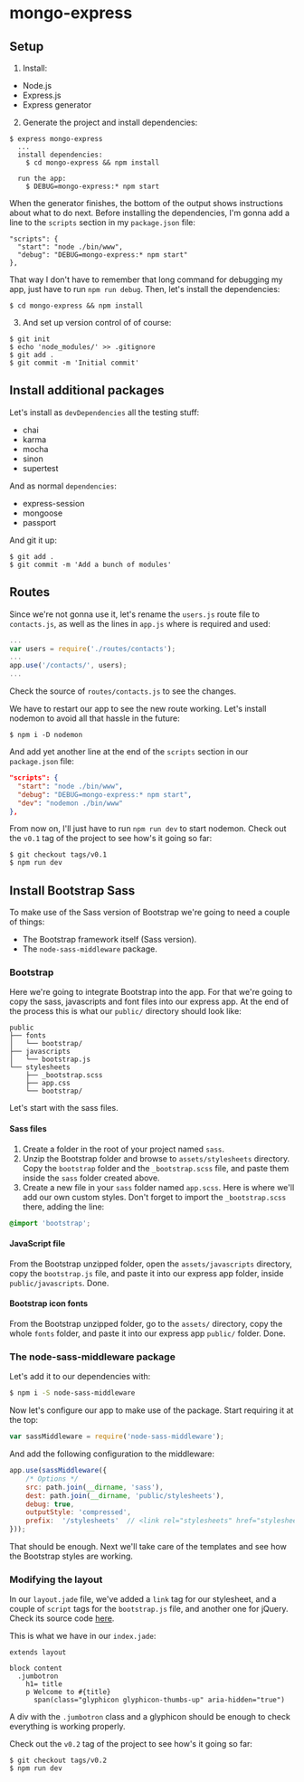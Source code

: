 # mongo-express

## Setup
1. Install:

  * Node.js
  * Express.js
  * Express generator

2. Generate the project and install dependencies:

  ```
  $ express mongo-express
    ...
    install dependencies:
      $ cd mongo-express && npm install

    run the app:
      $ DEBUG=mongo-express:* npm start
  ```
  When the generator finishes, the bottom of the output shows instructions about what to do next. Before installing the dependencies, I'm gonna add a line to the `scripts` section in my `package.json` file:

  ```
  "scripts": {
    "start": "node ./bin/www",
    "debug": "DEBUG=mongo-express:* npm start"
  },
  ```

  That way I don't have to remember that long command for debugging my app, just have to run `npm run debug`. Then, let's install the dependencies:

  ```
  $ cd mongo-express && npm install
  ```

3. And set up version control of of course:

  ```
  $ git init
  $ echo 'node_modules/' >> .gitignore
  $ git add .
  $ git commit -m 'Initial commit'
  ```

## Install additional packages
Let's install as `devDependencies` all the testing stuff:

* chai
* karma
* mocha
* sinon
* supertest

And as normal `dependencies`:

* express-session
* mongoose
* passport

And git it up:

```
$ git add .
$ git commit -m 'Add a bunch of modules'
```

## Routes
Since we're not gonna use it, let's rename the `users.js` route file to `contacts.js`, as well as the lines in `app.js` where is required  and  used:

```js
...
var users = require('./routes/contacts');
...
app.use('/contacts/', users);
...
```

Check the source of `routes/contacts.js` to see the changes.

We have to restart our app to see the new route working. Let's install nodemon to avoid all that hassle in the future:

```
$ npm i -D nodemon
```

And add yet another line at the end of the `scripts` section in our `package.json` file:

```json
"scripts": {
  "start": "node ./bin/www",
  "debug": "DEBUG=mongo-express:* npm start",
  "dev": "nodemon ./bin/www"
},
```

From now on, I'll just have to run `npm run dev` to start nodemon. Check out the `v0.1` tag of the project to see how's it going so far:

```
$ git checkout tags/v0.1
$ npm run dev
```

## Install Bootstrap Sass
To make use of the Sass version of Bootstrap we're going to need a couple of things:

* The Bootstrap framework itself (Sass version).
* The `node-sass-middleware` package.

### Bootstrap
Here we're going to integrate Bootstrap into the app. For that we're going to copy the sass, javascripts and font files into our express app. At the end of the process this is what our `public/` directory should look like:

```
public
├── fonts
│   └── bootstrap/
├── javascripts
│   └── bootstrap.js
└── stylesheets
    ├── _bootstrap.scss
    ├── app.css
    └── bootstrap/
```

Let's start with the sass files.

#### Sass files
1. Create a folder in the root of your project named `sass`.
2. Unzip the Bootstrap folder and browse to `assets/stylesheets` directory. Copy the `bootstrap` folder and the `_bootstrap.scss` file, and paste them inside the `sass` folder created above.
3. Create a new file in your `sass` folder named `app.scss`. Here is where we'll add our own custom styles. Don't forget to import the `_bootstrap.scss` there, adding the line:

  ```css
  @import 'bootstrap';
  ```
#### JavaScript file
From the Bootstrap unzipped folder, open the `assets/javascripts` directory, copy the `bootstrap.js` file, and paste it into our express app folder, inside `public/javascripts`. Done.

#### Bootstrap icon fonts
From the Bootstrap unzipped folder, go to the `assets/` directory, copy the whole `fonts` folder, and paste it into our express app `public/` folder. Done.

### The node-sass-middleware package
Let's add it to our dependencies with:

```bash
$ npm i -S node-sass-middleware
```

Now let's configure our app to make use of the package. Start requiring it at the top:

```js
var sassMiddleware = require('node-sass-middleware');
```

And add the following configuration to the middleware:

```js
app.use(sassMiddleware({
    /* Options */
    src: path.join(__dirname, 'sass'),
    dest: path.join(__dirname, 'public/stylesheets'),
    debug: true,
    outputStyle: 'compressed',
    prefix:  '/stylesheets'  // <link rel="stylesheets" href="stylesheets/app.css"/>
}));
```

That should be enough. Next we'll take care of the templates and see how the Bootstrap styles are working.

### Modifying the layout
In our `layout.jade` file, we've added a `link` tag for our stylesheet, and a couple of `script` tags for the `bootstrap.js` file, and another one for jQuery. Check its source code [here][1].

This is what we have in our `index.jade`:

```
extends layout

block content
  .jumbotron
    h1= title
    p Welcome to #{title}
      span(class="glyphicon glyphicon-thumbs-up" aria-hidden="true")
```
A div with the `.jumbotron` class and a glyphicon should be enough to check everything is working properly.

Check out the `v0.2` tag of the project to see how's it going so far:

```
$ git checkout tags/v0.2
$ npm run dev
```




[1]: https://github.com/lifeBalance/mongo-express/blob/v0.2/views/layout.jade
